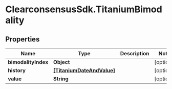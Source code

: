 # ClearconsensusSdk.TitaniumBimodality

## Properties

Name | Type | Description | Notes
------------ | ------------- | ------------- | -------------
**bimodalityIndex** | **Object** |  | [optional] 
**history** | [**[TitaniumDateAndValue]**](TitaniumDateAndValue.md) |  | [optional] 
**value** | **String** |  | [optional] 


